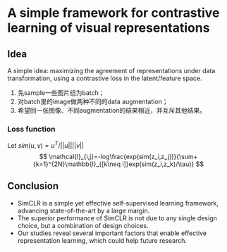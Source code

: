 # A simple framework for contrastive learning of visual representations

## Idea

A simple idea: maximizing the agreement of representations under data transformation, using a contrastive loss in the latent/feature space. 

1.  先sample一些图片组为batch；
2.  对batch里的image做两种不同的data augmentation；
3. 希望同一张图像、不同augmentation的结果相近，并互斥其他结果。

### Loss function

Let $sim(u,v)=u^T/||u||||v||$
$$
\mathcal{l}_{i,j}=-log\frac{exp(sim(z_i,z_j))}{\sum+{k=1}^{2N}\mathbb{I}_{[k\neq i]}exp(sim(z_i,z_k)/\tau)}
$$


## Conclusion

- SimCLR is a simple yet effective self-supervised learning framework, advancing state-of-the-art by a large margin. 
- The superior performance of SimCLR is not due to any single design choice, but a combination of design choices. 
- Our studies reveal several important factors that enable effective representation learning, which could help future research.

